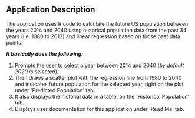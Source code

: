 ## Application Description

The application uses R code to calculate the future US population between the years 2014 and 2040 using historical population data from the past 34 years (i.e. 1980 to 2013) and linear regression based on those past data points. 

<b><i>It basically does the following:</b></i>

1. Prompts the user to select a year between 2014 and 2040 (<i>by default 2020 is selected</i>).
2. Then draws a scatter plot with the regression line from 1980 to 2040 and indicates future population for the selected year, right on the plot under 'Predicted Population' tab.
3. It also displays the historial data in a table, on the 'Historical Population' tab.
4. Displays user documentation for this application under 'Read Me' tab.

